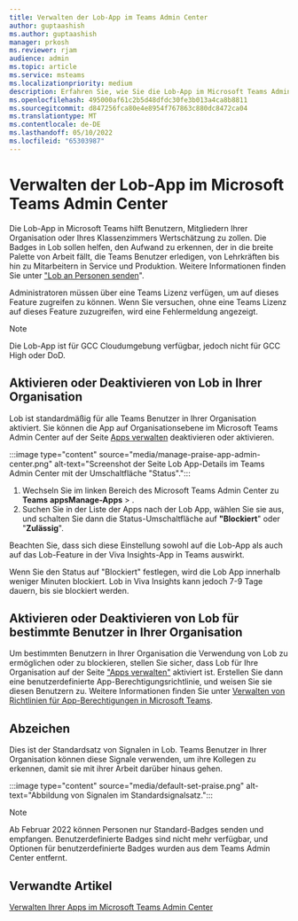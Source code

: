 ```yaml
---
title: Verwalten der Lob-App im Teams Admin Center
author: guptaashish
ms.author: guptaashish
manager: prkosh
ms.reviewer: rjam
audience: admin
ms.topic: article
ms.service: msteams
ms.localizationpriority: medium
description: Erfahren Sie, wie Sie die Lob-App im Microsoft Teams Admin Center verwalten.
ms.openlocfilehash: 495000af61c2b5d48dfdc30fe3b013a4ca8b8811
ms.sourcegitcommit: d847256fca80e4e8954f767863c880dc8472ca04
ms.translationtype: MT
ms.contentlocale: de-DE
ms.lasthandoff: 05/10/2022
ms.locfileid: "65303987"
---
```

# <a name="manage-the-praise-app-in-the-microsoft-teams-admin-center"></a>Verwalten der Lob-App im Microsoft Teams Admin Center

Die Lob-App in Microsoft Teams hilft Benutzern, Mitgliedern Ihrer Organisation oder Ihres Klassenzimmers Wertschätzung zu zollen. Die Badges in Lob sollen helfen, den Aufwand zu erkennen, der in die breite Palette von Arbeit fällt, die Teams Benutzer erledigen, von Lehrkräften bis hin zu Mitarbeitern in Service und Produktion. Weitere Informationen finden Sie unter ["Lob an Personen senden](https://support.microsoft.com/office/send-praise-to-people-50f26b47-565f-40fe-8642-5ca2a5ed261e)".

Administratoren müssen über eine Teams Lizenz verfügen, um auf dieses Feature zugreifen zu können. Wenn Sie versuchen, ohne eine Teams Lizenz auf dieses Feature zuzugreifen, wird eine Fehlermeldung angezeigt.

> [!NOTE]
> Die Lob-App ist für GCC Cloudumgebung verfügbar, jedoch nicht für GCC High oder DoD.

## <a name="enable-or-disable-praise-in-your-organization"></a>Aktivieren oder Deaktivieren von Lob in Ihrer Organisation

Lob ist standardmäßig für alle Teams Benutzer in Ihrer Organisation aktiviert. Sie können die App auf Organisationsebene im Microsoft Teams Admin Center auf der Seite [Apps verwalten](manage-apps.md) deaktivieren oder aktivieren.

:::image type="content" source="media/manage-praise-app-admin-center.png" alt-text="Screenshot der Seite Lob App-Details im Teams Admin Center mit der Umschaltfläche &quot;Status&quot;.":::

1. Wechseln Sie im linken Bereich des Microsoft Teams Admin Center zu **Teams** **appsManage-Apps** > .
2. Suchen Sie in der Liste der Apps nach der Lob App, wählen Sie sie aus, und schalten Sie dann die  Status-Umschaltfläche auf **"Blockiert**" oder "**Zulässig**".

Beachten Sie, dass sich diese Einstellung sowohl auf die Lob-App als auch auf das Lob-Feature in der Viva Insights-App in Teams auswirkt.

Wenn Sie den Status auf "Blockiert" festlegen, wird die Lob App innerhalb weniger Minuten blockiert. Lob in Viva Insights kann jedoch 7-9 Tage dauern, bis sie blockiert werden.

## <a name="enable-or-disable-praise-for-specific-users-in-your-organization"></a>Aktivieren oder Deaktivieren von Lob für bestimmte Benutzer in Ihrer Organisation

Um bestimmten Benutzern in Ihrer Organisation die Verwendung von Lob zu ermöglichen oder zu blockieren, stellen Sie sicher, dass Lob für Ihre Organisation auf der Seite ["Apps verwalten"](manage-apps.md) aktiviert ist. Erstellen Sie dann eine benutzerdefinierte App-Berechtigungsrichtlinie, und weisen Sie sie diesen Benutzern zu. Weitere Informationen finden Sie unter [Verwalten von Richtlinien für App-Berechtigungen in Microsoft Teams](teams-app-permission-policies.md).

## <a name="badges"></a>Abzeichen

Dies ist der Standardsatz von Signalen in Lob. Teams Benutzer in Ihrer Organisation können diese Signale verwenden, um ihre Kollegen zu erkennen, damit sie mit ihrer Arbeit darüber hinaus gehen.

:::image type="content" source="media/default-set-praise.png" alt-text="Abbildung von Signalen im Standardsignalsatz.":::

> [!NOTE]
> Ab Februar 2022 können Personen nur Standard-Badges senden und empfangen. Benutzerdefinierte Badges sind nicht mehr verfügbar, und Optionen für benutzerdefinierte Badges wurden aus dem Teams Admin Center entfernt.

## <a name="related-articles"></a>Verwandte Artikel

[Verwalten Ihrer Apps im Microsoft Teams Admin Center](manage-apps.md)

